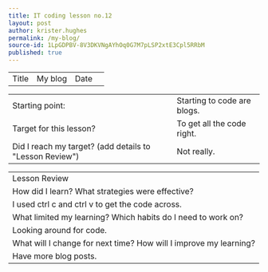 ```yaml
---
title: IT coding lesson no.12
layout: post
author: krister.hughes
permalink: /my-blog/
source-id: 1LpGDPBV-8V3DKVNgAYhOq0G7M7pLSP2xtE3Cpl5RRbM
published: true
---
```

<table>
  <tr>
    <td>Title</td>
    <td>My blog</td>
    <td>Date</td>
    <td></td>
  </tr>
</table>


<table>
  <tr>
    <td>Starting point:</td>
    <td>Starting to code are blogs.
</td>
  </tr>
  <tr>
    <td>Target for this lesson?</td>
    <td>To get all the code right.</td>
  </tr>
  <tr>
    <td>Did I reach my target? 
(add details to "Lesson Review")</td>
    <td>Not really.</td>
  </tr>
</table>


<table>
  <tr>
    <td>Lesson Review</td>
  </tr>
  <tr>
    <td>How did I learn? What strategies were effective? </td>
  </tr>
  <tr>
    <td>I used ctrl c and ctrl v to get the code across. </td>
  </tr>
  <tr>
    <td>What limited my learning? Which habits do I need to work on? </td>
  </tr>
  <tr>
    <td>Looking around for code.</td>
  </tr>
  <tr>
    <td>What will I change for next time? How will I improve my learning?</td>
  </tr>
  <tr>
    <td>Have more blog posts.</td>
  </tr>
</table>


